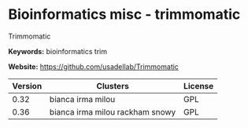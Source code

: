 # Bioinformatics misc - trimmomatic

Trimmomatic

**Keywords:** bioinformatics trim

**Website:** <https://github.com/usadellab/Trimmomatic>

| Version | Clusters | License |
| ------- | -------- | ------- |
| 0.32 | bianca irma milou | GPL |
| 0.36 | bianca irma milou rackham snowy | GPL |
